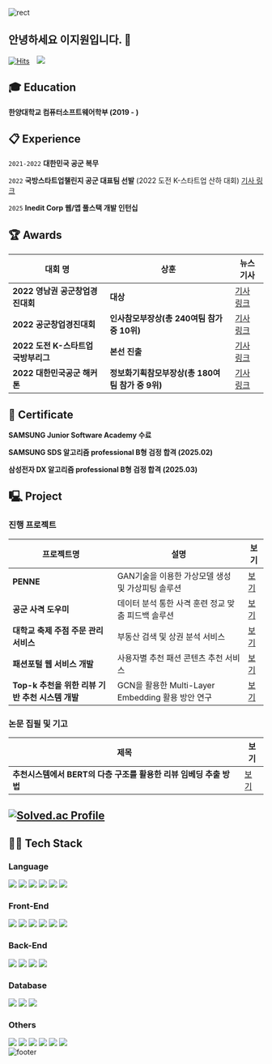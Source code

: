 ![rect](https://capsule-render.vercel.app/api?type=rect&color=gradient&text=%20%20Jiwon's%20Github%20%20&fontAlign=30&fontSize=30&descAlign=60&descAlignY=50)
## 안녕하세요 이지원입니다. 👋
[![Hits](https://hits.seeyoufarm.com/api/count/incr/badge.svg?url=https%3A%2F%2Fgithub.com%2Fyxun20&count_bg=%2379C83D&title_bg=%23555555&icon=&icon_color=%23E7E7E7&title=hits&edge_flat=false)](https://hits.seeyoufarm.com)
<a href="mailto:giwon512@naver.com"> 
  <img src="https://img.shields.io/badge/giwon512@naver.com-d14836?style=flat&logo=Gmail&logoColor=white&link=mailto:giwon512@naver.com" style="height : auto; margin-left : 10px; margin-right : 10px;"/> 
</a>

## :mortar_board: Education
**한양대학교 컴퓨터소프트웨어학부 (2019 - )** 

##  :clipboard: Experience

`2021-2022`
**대한민국 공군 복무**

`2022`
**국방스타트업챌린지 공군 대표팀 선발**
(2022 도전 K-스타트업 산하 대회) [기사 링크](https://n.news.naver.com/mnews/article/008/0004756870?sid=102)

`2025`
**Inedit Corp 웹/앱 풀스택 개발 인턴십**

##  🏆 Awards
| 대회 명 | 상훈 | 뉴스 기사 |
|------------|------|--------|
| **2022 영남권 공군창업경진대회** | **대상** | [기사 링크](https://n.news.naver.com/mnews/article/015/0004703563?sid=100) |
| **2022 공군창업경진대회** | **인사참모부장상(총 240여팀 참가 중 10위)** | [기사 링크](https://n.news.naver.com/mnews/article/015/0004709507?sid=100) |
| **2022 도전 K-스타트업 국방부리그** | **본선 진출**| [기사 링크](https://kookbang.dema.mil.kr/newsWeb/20220812/16/BBSMSTR_000000010021/view.do) |
| **2022 대한민국공군 해커톤** | **정보화기획참모부장상(총 180여팀 참가 중 9위)** | [기사 링크](https://n.news.naver.com/mnews/article/001/0013559028?sid=100) |
##  🌱 Certificate
**SAMSUNG Junior Software Academy 수료**

**SAMSUNG SDS 알고리즘 professional B형 검정 합격 (2025.02)**

**삼성전자 DX 알고리즘 professional B형 검정 합격 (2025.03)**

## 🖳 Project
### 진행 프로젝트
| 프로젝트명 | 설명 | 보기 |
|------------|------|--------|
| **PENNE** | GAN기술을 이용한 가상모델 생성 및 가상피팅 솔루션 | [보기](https://sunny-whitefish-5a5.notion.site/GAN-15b2d83106ae81b0a5daf3bb3b7c9ec4) |
| **공군 사격 도우미** | 데이터 분석 통한 사격 훈련 정교 맞춤 피드백 솔루션 | [보기](https://sunny-whitefish-5a5.notion.site/15b2d83106ae8162b600d8fb8278ed66) |
| **대학교 축제 주점 주문 관리 서비스** | 부동산 검색 및 상권 분석 서비스 | [보기](https://github.com/giwon512/order-management-service) |
| **패션포털 웹 서비스 개발** | 사용자별 추천 패션 콘텐츠 추천 서비스 | [보기](https://github.com/giwon512/fashion-web-service) |
| **Top-k 추천을 위한 리뷰 기반 추천 시스템 개발** | GCN을 활용한 Multi-Layer Embedding 활용 방안 연구 | [보기](https://sunny-whitefish-5a5.notion.site/15b2d83106ae81bcbfdaef1db3f76f5b) |

### 논문 집필 및 기고
| 제목 | 보기 |
|------------|--------|
| **추천시스템에서 BERT의 다층 구조를 활용한 리뷰 임베딩 추출 방법** | [보기](https://drive.google.com/file/d/1qzva1aJ9FvDt7AiVAbpWfPK-YmcodyrB/view) |

## [![Solved.ac Profile](http://mazassumnida.wtf/api/v2/generate_badge?boj=giwon512)](https://solved.ac/giwon512/)
## 🧑‍💻 Tech Stack
### Language
<img src="https://img.shields.io/badge/Java-007396?style=for-the-badge&logo=java&logoColor=ffffff"/> <img src="https://img.shields.io/badge/TypeScript-3178C6?style=for-the-badge&logo=typescript&logoColor=ffffff"/> <img src="https://img.shields.io/badge/JavaScript-F7DF1E?style=for-the-badge&logo=javascript&logoColor=000000"/> <img src="https://img.shields.io/badge/C-A8B9CC?style=for-the-badge&logo=c&logoColor=ffffff"/> <img src="https://img.shields.io/badge/C++-00599C?style=for-the-badge&logo=c%2B%2B&logoColor=ffffff"/> <img src="https://img.shields.io/badge/Python-3776AB?style=for-the-badge&logo=python&logoColor=ffffff"/>

### Front-End
<img src="https://img.shields.io/badge/Next.js-8A2BE2?style=for-the-badge&logo=next.js&logoColor=ffffff"/> <img src="https://img.shields.io/badge/ReactNative-8A2BE2?style=for-the-badge&logo=react&logoColor=ffffff"/> <img src="https://img.shields.io/badge/Vue.js-8A2BE2?style=for-the-badge&logo=vue.js&logoColor=ffffff"/> <img src="https://img.shields.io/badge/React-61DAFB?style=for-the-badge&logo=react&logoColor=000000"/> <img src="https://img.shields.io/badge/Node.js-339933?style=for-the-badge&logo=node.js&logoColor=ffffff"/> <img src="https://img.shields.io/badge/Tailwind%20CSS-06B6D4?style=for-the-badge&logo=tailwind-css&logoColor=ffffff"/>

### Back-End
<img src="https://img.shields.io/badge/nestjs-8A2BE2?style=for-the-badge&logo=nestjs&logoColor=ffffff"/> <img src="https://img.shields.io/badge/Node.js-339933?style=for-the-badge&logo=node.js&logoColor=ffffff"/> <img src="https://img.shields.io/badge/Spring%20Boot-6DB33F?style=for-the-badge&logo=spring-boot&logoColor=ffffff"/> <img src="https://img.shields.io/badge/jsp-8A2BE2?style=for-the-badge&logoColor=ffffff"/>

### Database
<img src="https://img.shields.io/badge/MySQL-4479A1?style=for-the-badge&logo=mysql&logoColor=ffffff"/> <img src="https://img.shields.io/badge/postgresql-8A2BE2?style=for-the-badge&logo=postgresql&logoColor=ffffff"/> <img src="https://img.shields.io/badge/MikroOrm-8A2BE2?style=for-the-badge&logoColor=ffffff"/> 

### Others
<img src="https://img.shields.io/badge/GitHub-181717?style=for-the-badge&logo=github&logoColor=ffffff"/> <img src="https://img.shields.io/badge/Docker-2496ED?style=for-the-badge&logo=docker&logoColor=ffffff"/> <img src="https://img.shields.io/badge/Amazon%20AWS-232F3E?style=for-the-badge&logo=amazon-aws&logoColor=ffffff"/> <img src="https://img.shields.io/badge/jira-8A2BE2?style=for-the-badge&logo=jira&logoColor=ffffff"/> <img src="https://img.shields.io/badge/Github%20Actions-8A2BE2?style=for-the-badge&logo=github%20actions&logoColor=ffffff"/> <img src="https://img.shields.io/badge/graphql-8A2BE2?style=for-the-badge&logo=graphql&logoColor=ffffff"/> 
<br>
![footer](https://capsule-render.vercel.app/api?type=waving&color=0:9be7ff,100:86a8e7&height=130&section=footer&fontSize=60&fontColor=5bc8fa&fontAlignY=45&animation=twinkling)

